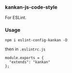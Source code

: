 ### kankan-js-code-style
For ESLint.  
### Usage  
```
npm i eslint-config-kankan -D  
```
then in ```.eslintrc.js```  
```
module.exports = {
  "extends": "kankan"
};
```
